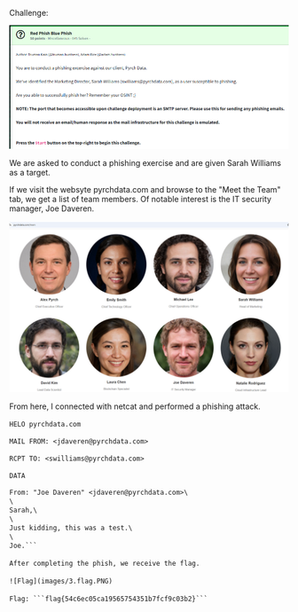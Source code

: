 Challenge:

![Challenge](images/1.challenge.PNG)

We are asked to conduct a phishing exercise and are given Sarah Williams as a target.

If we visit the websyte pyrchdata.com and browse to the "Meet the Team" tab, we get a list of team members.  Of notable interest is the IT security manager, Joe Daveren.

![Team](images/2.meettheteam.PNG)

From here, I connected with netcat and performed a phishing attack.

```HELO pyrchdata.com```

```MAIL FROM: <jdaveren@pyrchdata.com>```

```RCPT TO: <swilliams@pyrchdata.com>```

```DATA```

```Subject: This is super important\
From: "Joe Daveren" <jdaveren@pyrchdata.com>\
\
Sarah,\
\
Just kidding, this was a test.\
\
Joe.```

After completing the phish, we receive the flag.

![Flag](images/3.flag.PNG)

Flag: ```flag{54c6ec05ca19565754351b7fcf9c03b2}```